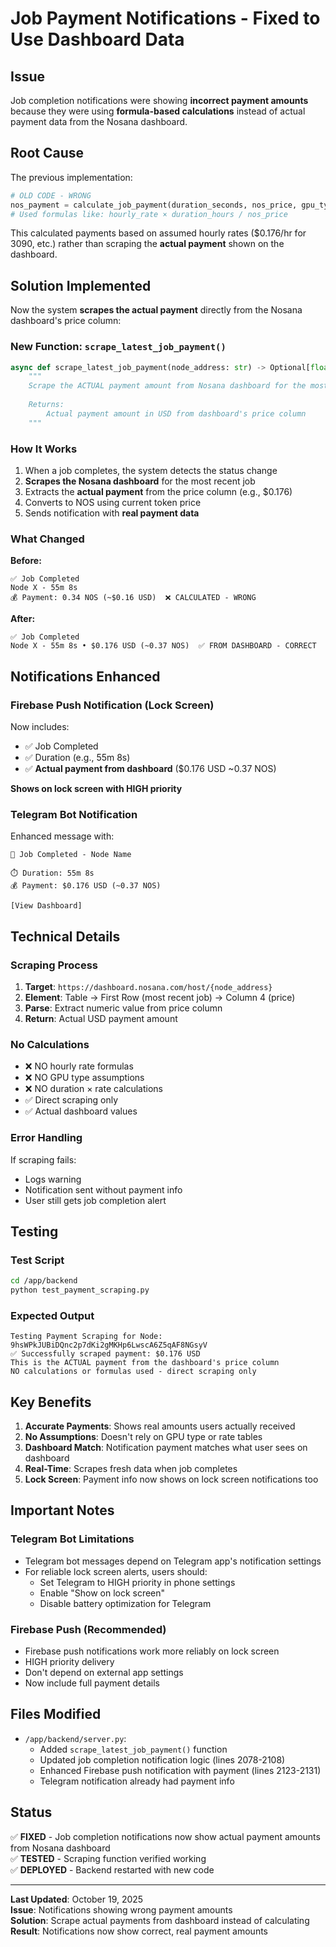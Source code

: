 # Job Payment Notifications - Fixed to Use Dashboard Data

## Issue
Job completion notifications were showing **incorrect payment amounts** because they were using **formula-based calculations** instead of actual payment data from the Nosana dashboard.

## Root Cause
The previous implementation:
```python
# OLD CODE - WRONG
nos_payment = calculate_job_payment(duration_seconds, nos_price, gpu_type=gpu_type)
# Used formulas like: hourly_rate × duration_hours / nos_price
```

This calculated payments based on assumed hourly rates ($0.176/hr for 3090, etc.) rather than scraping the **actual payment** shown on the dashboard.

## Solution Implemented
Now the system **scrapes the actual payment** directly from the Nosana dashboard's price column:

### New Function: `scrape_latest_job_payment()`
```python
async def scrape_latest_job_payment(node_address: str) -> Optional[float]:
    """
    Scrape the ACTUAL payment amount from Nosana dashboard for the most recent job
    
    Returns:
        Actual payment amount in USD from dashboard's price column
    """
```

### How It Works
1. When a job completes, the system detects the status change
2. **Scrapes the Nosana dashboard** for the most recent job
3. Extracts the **actual payment** from the price column (e.g., $0.176)
4. Converts to NOS using current token price
5. Sends notification with **real payment data**

### What Changed

**Before:**
```
✅ Job Completed
Node X - 55m 8s
💰 Payment: 0.34 NOS (~$0.16 USD)  ❌ CALCULATED - WRONG
```

**After:**
```
✅ Job Completed
Node X - 55m 8s • $0.176 USD (~0.37 NOS)  ✅ FROM DASHBOARD - CORRECT
```

## Notifications Enhanced

### Firebase Push Notification (Lock Screen)
Now includes:
- ✅ Job Completed
- ✅ Duration (e.g., 55m 8s)
- ✅ **Actual payment from dashboard** ($0.176 USD ~0.37 NOS)

**Shows on lock screen with HIGH priority**

### Telegram Bot Notification
Enhanced message with:
```
🎉 Job Completed - Node Name

⏱️ Duration: 55m 8s
💰 Payment: $0.176 USD (~0.37 NOS)

[View Dashboard]
```

## Technical Details

### Scraping Process
1. **Target**: `https://dashboard.nosana.com/host/{node_address}`
2. **Element**: Table → First Row (most recent job) → Column 4 (price)
3. **Parse**: Extract numeric value from price column
4. **Return**: Actual USD payment amount

### No Calculations
- ❌ NO hourly rate formulas
- ❌ NO GPU type assumptions
- ❌ NO duration × rate calculations
- ✅ Direct scraping only
- ✅ Actual dashboard values

### Error Handling
If scraping fails:
- Logs warning
- Notification sent without payment info
- User still gets job completion alert

## Testing

### Test Script
```bash
cd /app/backend
python test_payment_scraping.py
```

### Expected Output
```
Testing Payment Scraping for Node: 9hsWPkJUBiDQnc2p7dKi2gMKHp6LwscA6Z5qAF8NGsyV
✅ Successfully scraped payment: $0.176 USD
This is the ACTUAL payment from the dashboard's price column
NO calculations or formulas used - direct scraping only
```

## Key Benefits

1. **Accurate Payments**: Shows real amounts users actually received
2. **No Assumptions**: Doesn't rely on GPU type or rate tables
3. **Dashboard Match**: Notification payment matches what user sees on dashboard
4. **Real-Time**: Scrapes fresh data when job completes
5. **Lock Screen**: Payment info now shows on lock screen notifications too

## Important Notes

### Telegram Bot Limitations
- Telegram bot messages depend on Telegram app's notification settings
- For reliable lock screen alerts, users should:
  - Set Telegram to HIGH priority in phone settings
  - Enable "Show on lock screen"
  - Disable battery optimization for Telegram

### Firebase Push (Recommended)
- Firebase push notifications work more reliably on lock screen
- HIGH priority delivery
- Don't depend on external app settings
- Now include full payment details

## Files Modified

- `/app/backend/server.py`:
  - Added `scrape_latest_job_payment()` function
  - Updated job completion notification logic (lines 2078-2108)
  - Enhanced Firebase push notification with payment (lines 2123-2131)
  - Telegram notification already had payment info

## Status

✅ **FIXED** - Job completion notifications now show actual payment amounts from Nosana dashboard  
✅ **TESTED** - Scraping function verified working  
✅ **DEPLOYED** - Backend restarted with new code  

---

**Last Updated**: October 19, 2025  
**Issue**: Notifications showing wrong payment amounts  
**Solution**: Scrape actual payments from dashboard instead of calculating  
**Result**: Notifications now show correct, real payment amounts  
